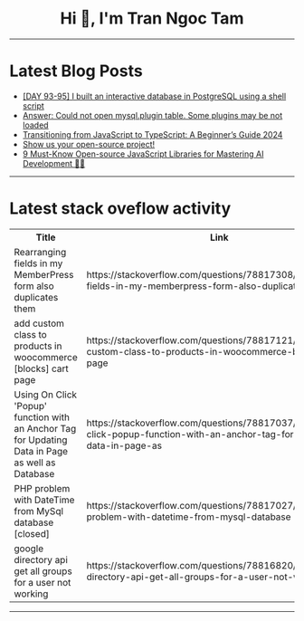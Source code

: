 <h1 align="center">Hi 👋, I'm Tran Ngoc Tam</h1>

---

# Latest Blog Posts 
<!-- BLOG-POST-LIST:START -->
- [[DAY 93-95] I built an interactive database in PostgreSQL using a shell script](https://dev.to/thomascansino/day-93-95-i-built-an-interactive-database-in-postgresql-using-a-shell-script-2f0p)
- [Answer: Could not open mysql.plugin table. Some plugins may be not loaded](https://dev.to/pablohub44/answer-could-not-open-mysqlplugin-table-some-plugins-may-be-not-loaded-4ddp)
- [Transitioning from JavaScript to TypeScript: A Beginner’s Guide 2024](https://dev.to/iamfaham/transitioning-from-javascript-to-typescript-a-beginners-guide-2024-51hj)
- [Show us your open-source project!](https://dev.to/litlyx/show-us-your-open-source-project-3gha)
- [9 Must-Know Open-source JavaScript Libraries for Mastering AI Development 🧙✨](https://dev.to/composiodev/9-must-know-open-source-javascript-libraries-for-mastering-ai-development-2i9m)
<!-- BLOG-POST-LIST:END -->

---

# Latest stack oveflow activity
<table>
  <tr><th>Title</th><th>Link</th></tr>
  <!-- STACKOVERFLOW:START --><tr><td>Rearranging fields in my MemberPress form also duplicates them</td><td>https://stackoverflow.com/questions/78817308/rearranging-fields-in-my-memberpress-form-also-duplicates-them</td></tr><tr><td>add custom class to products in woocommerce [blocks] cart page</td><td>https://stackoverflow.com/questions/78817121/add-custom-class-to-products-in-woocommerce-blocks-cart-page</td></tr><tr><td>Using On Click &#39;Popup&#39; function with an Anchor Tag for Updating Data in Page as well as Database</td><td>https://stackoverflow.com/questions/78817037/using-on-click-popup-function-with-an-anchor-tag-for-updating-data-in-page-as</td></tr><tr><td>PHP problem with DateTime from MySql database [closed]</td><td>https://stackoverflow.com/questions/78817027/php-problem-with-datetime-from-mysql-database</td></tr><tr><td>google directory api get all groups for a user not working</td><td>https://stackoverflow.com/questions/78816820/google-directory-api-get-all-groups-for-a-user-not-working</td></tr><!-- STACKOVERFLOW:END -->
</table>

---


